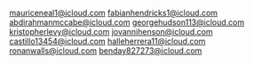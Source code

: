 mauriceneal1@icloud.com
fabianhendricks1@icloud.com
abdirahmanmccabe@icloud.com
georgehudson113@icloud.com
kristopherlevy@icloud.com
jovannihenson@icloud.com
castillo13454@icloud.com
halleherrera11@icloud.com
ronanwalls@icloud.com
benday827273@icloud.com

